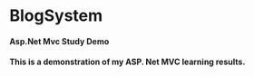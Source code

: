 # BlogSystem
#### Asp.Net Mvc Study Demo
#### This is a demonstration of my ASP. Net MVC learning results.
